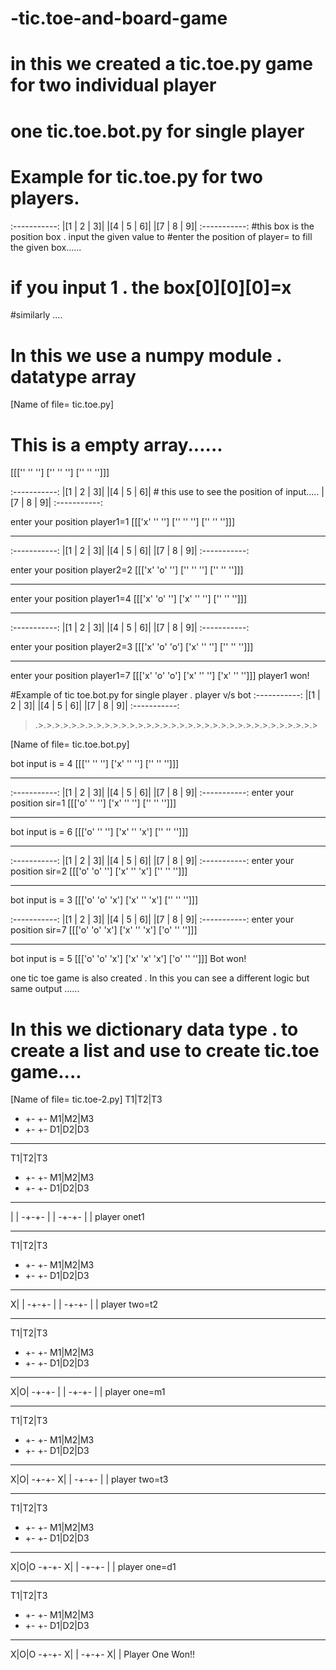 # -tic.toe-and-board-game
# in this we created a tic.toe.py game for two individual player 
# one tic.toe.bot.py for single player

# Example for tic.toe.py for two players.
:-----------:
|[1 | 2 | 3]|
|[4 | 5 | 6]|
|[7 | 8 | 9]|
:-----------:
#this box is the position box . input the given value to #enter the position of player=  to fill the given box......
# if you input 1 . the box[0][0][0]=x 
#similarly ....
# In this we use a numpy module . datatype array 

[Name of file=  tic.toe.py]

# This is a empty array......
[[['' '' '']
  ['' '' '']
  ['' '' '']]]
  
:-----------:
|[1 | 2 | 3]|
|[4 | 5 | 6]|  # this use to see the position of input.....
|[7 | 8 | 9]|
:-----------:

enter your position player1=1
[[['x' '' '']
  ['' '' '']
  ['' '' '']]]
*****************************

:-----------:
|[1 | 2 | 3]|
|[4 | 5 | 6]|
|[7 | 8 | 9]|
:-----------:


enter your position player2=2
[[['x' 'o' '']
  ['' '' '']
  ['' '' '']]]
*****************************
enter your position player1=4
[[['x' 'o' '']
  ['x' '' '']
  ['' '' '']]]
*****************************

:-----------:
|[1 | 2 | 3]|
|[4 | 5 | 6]|
|[7 | 8 | 9]|
:-----------:


enter your position player2=3
[[['x' 'o' 'o']
  ['x' '' '']
  ['' '' '']]]
 ****************************
enter your position player1=7
[[['x' 'o' 'o']
  ['x' '' '']
  ['x' '' '']]]
player1 won!



>>>>>>>>>>>>>>>>>>>>>>>>>>>>>>>>>>>>


#Example of tic toe.bot.py for single player . player v/s bot
:-----------:
|[1 | 2 | 3]|
|[4 | 5 | 6]|
|[7 | 8 | 9]|
:-----------:
>.>.>.>.>.>.>.>.>.>.>.>.>.>.>.>.>.>.>.>.>.>.>.>.>.>.>.>.>.>.>.>.>.>.>

[Name of file=  tic.toe.bot.py]

bot input is = 4
[[['' '' '']
  ['x' '' '']
  ['' '' '']]]
*******************

:-----------:
|[1 | 2 | 3]|
|[4 | 5 | 6]|
|[7 | 8 | 9]|
:-----------:
enter your position sir=1
[[['o' '' '']
  ['x' '' '']
  ['' '' '']]]
************************



bot input is = 6
[[['o' '' '']
  ['x' '' 'x']
  ['' '' '']]]
************************

:-----------:
|[1 | 2 | 3]|
|[4 | 5 | 6]|
|[7 | 8 | 9]|
:-----------:
enter your position sir=2
[[['o' 'o' '']
  ['x' '' 'x']
  ['' '' '']]]
******************************

bot input is = 3
[[['o' 'o' 'x']
  ['x' '' 'x']
  ['' '' '']]]


:-----------:
|[1 | 2 | 3]|
|[4 | 5 | 6]|
|[7 | 8 | 9]|
:-----------:
enter your position sir=7
[[['o' 'o' 'x']
  ['x' '' 'x']
  ['o' '' '']]]
***********************

bot input is = 5
[[['o' 'o' 'x']
  ['x' 'x' 'x']
  ['o' '' '']]]
Bot won!
>>>>>>>>>>>>>>>>>>>>>>>>>>>>>>>>>>>>

one tic toe game is also created . In this you can see a different logic but same output ......
# In this we dictionary data type . to create a list and use to create tic.toe game....

[Name of file=  tic.toe-2.py]
T1|T2|T3
- +- +-
M1|M2|M3
- +- +-
D1|D2|D3
*********


T1|T2|T3
- +- +-
M1|M2|M3
- +- +-
D1|D2|D3
*********


 | |
-+-+-
 | |
-+-+-
 | |
player onet1
*********



T1|T2|T3
- +- +-
M1|M2|M3
- +- +-
D1|D2|D3
*********


X| |
-+-+-
 | |
-+-+-
 | |
player two=t2
*********



T1|T2|T3
- +- +-
M1|M2|M3
- +- +-
D1|D2|D3
*********


X|O|
-+-+-
 | |
-+-+-
 | |
player one=m1
*********



T1|T2|T3
- +- +-
M1|M2|M3
- +- +-
D1|D2|D3
*********


X|O|
-+-+-
X| |
-+-+-
 | |
player two=t3
*********



T1|T2|T3
- +- +-
M1|M2|M3
- +- +-
D1|D2|D3
*********


X|O|O
-+-+-
X| |
-+-+-
 | |
player one=d1
*********



T1|T2|T3
- +- +-
M1|M2|M3
- +- +-
D1|D2|D3
*********


X|O|O
-+-+-
X| |
-+-+-
X| |
Player One Won!!
